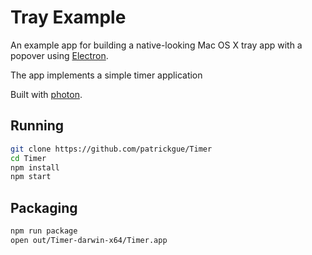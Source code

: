# Tray Example

An example app for building a native-looking Mac OS X tray app with a popover
using [Electron](http://electron.atom.io).

The app implements a simple timer application

Built with [photon](http://photonkit.com).

## Running

```sh
git clone https://github.com/patrickgue/Timer
cd Timer
npm install
npm start
```

## Packaging

```sh
npm run package
open out/Timer-darwin-x64/Timer.app
```

